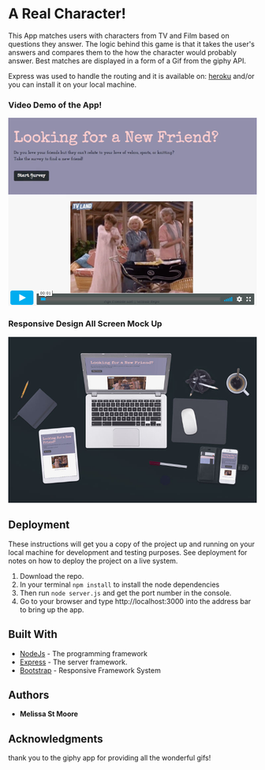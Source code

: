 # A Real Character!

This App matches users with characters from TV and Film based on questions they answer. The logic behind this game is that it takes the user's answers and compares them to the how the character would probably answer. Best matches are displayed in a form of a Gif from the giphy API.

Express was used to handle the routing and it is available on: [heroku](https://arealcharacter.herokuapp.com/) and/or you can install it on your local machine.

### Video Demo of the App!

[![A Real Character](/screenshots/demo_video_cover.png)](https://vimeo.com/257448466 "A Real Character] - Click to Watch!")

### Responsive Design All Screen Mock Up

  ![Mock Up](/screenshots/mockup_diff_screens.jpg)

## Deployment


These instructions will get you a copy of the project up and running on your local machine for development and testing purposes. See deployment for notes on how to deploy the project on a live system.

  1. Download the repo.
  2. In your terminal `npm install` to install the node dependencies
  3. Then run `node server.js` and get the port number in the console.
  4. Go to your browser and type http://localhost:3000 into the address bar to bring up the app.

## Built With

* [NodeJs](https://nodejs.org/en/) - The programming framework
* [Express](https://expressjs.com/) - The server framework.
* [Bootstrap](http://getbootstrap.com) - Responsive Framework System

## Authors

* **Melissa St Moore**

## Acknowledgments

thank you to the giphy app for providing all the wonderful gifs!
